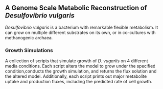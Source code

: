 ## A Genome Scale Metabolic Reconstruction of *Desulfovibrio vulgaris*

*Desulfovibrio vulgaris* is a bacterium with remarkable flexible metabolism. It can grow on multiple different substrates on its own, or in co-cultures with methanogenic archaea. 

### Growth Simulations

A collection of scripts that simulate growth of *D. vugarlis* on 4 different media conditions. Each script alters the model to grow under the specified condition,conducts the growth simulation, and returns the flux solution and the altered model. Additionally, each script prints out major metabolite uptake and production fluxes, including the predicted rate of cell growth. 